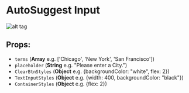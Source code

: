 # AutoSuggest Input
![alt tag](https://media.giphy.com/media/26xBrNDd3FQ07U27m/source.gif)
## Props:
* `terms` (__Array__  e.g. ['Chicago', 'New York', 'San Francisco'])
* `placeholder` (__String__ e.g. "Please enter a City.")
* `ClearBtnStyles` (__Object__ e.g. {backgroundColor: "white", flex: 2})
* `TextInputStyles` (__Object__ e.g. {width: 400, backgroundColor: "black"})
* `ContainerStyles` (__Object__ e.g. {flex: 2})

